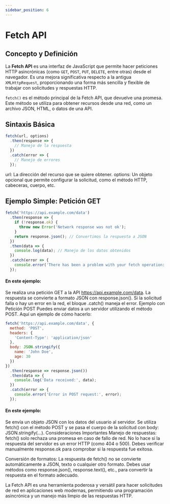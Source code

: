 ```yaml
---
sidebar_position: 6
---
```


# Fetch API

## Concepto y Definición

La **Fetch API** es una interfaz de JavaScript que permite hacer peticiones HTTP asincrónicas (como `GET`, `POST`, `PUT`, `DELETE`, entre otras) desde el navegador. Es una mejora significativa respecto a la antigua `XMLHttpRequest`, proporcionando una forma más sencilla y flexible de trabajar con solicitudes y respuestas HTTP.

`fetch()` es el método principal de la Fetch API, que devuelve una promesa. Este método se utiliza para obtener recursos desde una red, como un archivo JSON, HTML, o datos de una API.

## Sintaxis Básica

```js
fetch(url, options)
  .then(response => {
    // Manejo de la respuesta
  })
  .catch(error => {
    // Manejo de errores
  });
  ```
url: La dirección del recurso que se quiere obtener.
options: Un objeto opcional que permite configurar la solicitud, como el método HTTP, cabeceras, cuerpo, etc.

## Ejemplo Simple: Petición GET
```js
fetch('https://api.example.com/data')
  .then(response => {
    if (!response.ok) {
      throw new Error('Network response was not ok');
    }
    return response.json(); // Convertimos la respuesta a JSON
  })
  .then(data => {
    console.log(data); // Manejo de los datos obtenidos
  })
  .catch(error => {
    console.error('There has been a problem with your fetch operation:', error);
  });
  ```
#### En este ejemplo:

Se realiza una petición GET a la API https://api.example.com/data.
La respuesta se convierte a formato JSON con response.json().
Si la solicitud falla o hay un error en la red, el bloque .catch() maneja el error.
Ejemplo con Petición POST
Puedes enviar datos a un servidor utilizando el método POST. Aquí un ejemplo de cómo hacerlo:

```js
fetch('https://api.example.com/data', {
  method: 'POST',
  headers: {
    'Content-Type': 'application/json'
  },
  body: JSON.stringify({
    name: 'John Doe',
    age: 30
  })
})
  .then(response => response.json())
  .then(data => {
    console.log('Data received:', data);
  })
  .catch(error => {
    console.error('Error in POST request:', error);
  });
  ```
#### En este ejemplo:
Se envía un objeto JSON con los datos del usuario al servidor.
Se utiliza fetch() con el método POST y se pasa el cuerpo de la solicitud con body: JSON.stringify(...).
Consideraciones Importantes
Manejo de respuestas: fetch() solo rechaza una promesa en caso de fallo de red. No lo hace si la respuesta del servidor es un error HTTP (como 404 o 500). Debes verificar manualmente response.ok para comprobar si la respuesta fue exitosa.

Conversión de formatos: La respuesta de fetch() no se convierte automáticamente a JSON, texto o cualquier otro formato. Debes usar métodos como response.json(), response.text(), etc., para convertir la respuesta en el formato adecuado.

La Fetch API es una herramienta poderosa y versátil para hacer solicitudes de red en aplicaciones web modernas, permitiendo una programación asincrónica y un manejo más limpio de las respuestas HTTP.